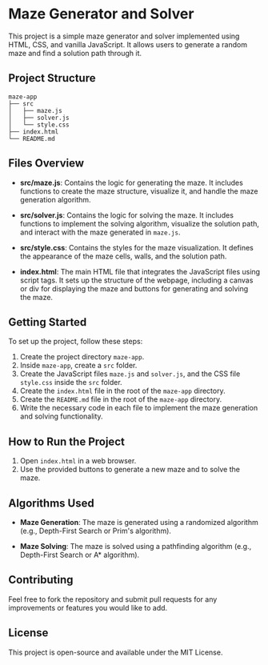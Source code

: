 # Maze Generator and Solver

This project is a simple maze generator and solver implemented using HTML, CSS, and vanilla JavaScript. It allows users to generate a random maze and find a solution path through it.

## Project Structure

```
maze-app
├── src
│   ├── maze.js
│   ├── solver.js
│   └── style.css
├── index.html
└── README.md
```

## Files Overview

- **src/maze.js**: Contains the logic for generating the maze. It includes functions to create the maze structure, visualize it, and handle the maze generation algorithm.
  
- **src/solver.js**: Contains the logic for solving the maze. It includes functions to implement the solving algorithm, visualize the solution path, and interact with the maze generated in `maze.js`.
  
- **src/style.css**: Contains the styles for the maze visualization. It defines the appearance of the maze cells, walls, and the solution path.
  
- **index.html**: The main HTML file that integrates the JavaScript files using script tags. It sets up the structure of the webpage, including a canvas or div for displaying the maze and buttons for generating and solving the maze.

## Getting Started

To set up the project, follow these steps:

1. Create the project directory `maze-app`.
2. Inside `maze-app`, create a `src` folder.
3. Create the JavaScript files `maze.js` and `solver.js`, and the CSS file `style.css` inside the `src` folder.
4. Create the `index.html` file in the root of the `maze-app` directory.
5. Create the `README.md` file in the root of the `maze-app` directory.
6. Write the necessary code in each file to implement the maze generation and solving functionality.

## How to Run the Project

1. Open `index.html` in a web browser.
2. Use the provided buttons to generate a new maze and to solve the maze.

## Algorithms Used

- **Maze Generation**: The maze is generated using a randomized algorithm (e.g., Depth-First Search or Prim's algorithm).
  
- **Maze Solving**: The maze is solved using a pathfinding algorithm (e.g., Depth-First Search or A* algorithm).

## Contributing

Feel free to fork the repository and submit pull requests for any improvements or features you would like to add.

## License

This project is open-source and available under the MIT License.
